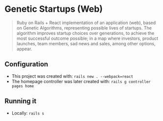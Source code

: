 # Genetic Startups (Web)
> Ruby on Rails + React implementation of an application (web), based on Genetic Algorithms, representing possible lives 
of startups. The algorithm improves startup choices over generations, to achieve the most successful outcome possible; 
in a map where investors, product launches, team members, sad news and sales, among other options, appear.

## Configuration

 * This project was created with: `rails new . --webpack=react`
 * The homepage controller was later created with: `rails g controller pages home`
 
## Running it

 * Locally: `rails s`